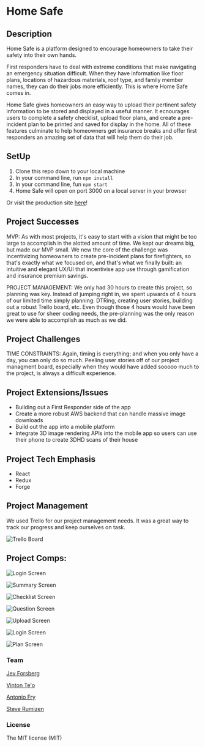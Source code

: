 # Home Safe

## Description

Home Safe is a platform designed to encourage homeowners to take their safety into their own hands.

First responders have to deal with extreme conditions that make navigating an emergency situation difficult. When they have information like floor plans, locations of hazardous materials, roof type, and family member names, they can do their jobs more efficiently. This is where Home Safe comes in.

Home Safe gives homeowners an easy way to upload their pertinent safety information to be stored and displayed in a useful manner. It ecnourages users to complete a safety checklist, upload floor plans, and create a pre-incident plan to be printed and saved for display in the home. All of these features culminate to help homeowners get insurance breaks and offer first responders an amazing set of data that will help them do their job.

## SetUp

1. Clone this repo down to your local machine
2. In your command line, run `npm install`
3. In your command line, fun `npm start`
4. Home Safe will open on port 3000 on a local server in your browser

Or visit the production site [here](https://techtoprotect-home-safe.herokuapp.com/)!

## Project Successes

MVP: As with most projects, it's easy to start with a vision that might be too large to accomplish in the alotted amount of time. We kept our dreams big, but made our MVP small. We new the core of the challenge was incentivizing homeowners to create pre-incident plans for firefighters, so that's exactly what we focused on, and that's what we finally built: an intuitive and elegant UX/UI that incentivise app use through gamification and insurance premium savings.

PROJECT MANAGEMENT: We only had 30 hours to create this project, so planning was key. Instead of jumping right in, we spent upwards of 4 hours of our limited time simply planning: DTRing, creating user stories, building out a robust Trello board, etc. Even though those 4 hours would have been great to use for sheer coding needs, the pre-planning was the only reason we were able to accomplish as much as we did.

## Project Challenges

TIME CONSTRAINTS: Again, timing is everything; and when you only have a day, you can only do so much. Peeling user stories off of our project managment board, especially when they would have added sooooo much to the project, is always a difficult experience.

## Project Extensions/Issues

* Building out a First Responder side of the app
* Create a more robust AWS backend that can handle massive image downloads
* Build out the app into a mobile platform
* Integrate 3D image rendering APIs into the mobile app so users can use their phone to create 3DHD scans of their house

## Project Tech Emphasis

* React
* Redux
* Forge

## Project Management

We used Trello for our project management needs. It was a great way to track our progress and keep ourselves on task.

![Trello Board](./public/trelloBoard.png)

## Project Comps:

![Login Screen](./public/hs-login.png)

![Summary Screen](./public/hs-summary.png)

![Checklist Screen](./public/hs-checklist.png)

![Question Screen](./public/hs-question.png)

![Upload Screen](./public/hs-upload.png)

![Login Screen](./public/hs-login.png)

![Plan Screen](./public/hs-plan.png)

### Team

[Jev Forsberg](https://github.com/baldm0mma)

[Vinton Te'o](https://github.com/vjt960)

[Antonio Fry](https://github.com/antoniofry)

[Steve Rumizen](https://github.com/rumizen)

### License

The MIT license (MIT)
